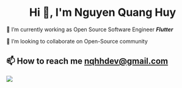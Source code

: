 <h1 align="center">Hi 👋, I'm Nguyen Quang Huy</h1>

🔭 I’m currently working as Open Source Software Engineer ***Flutter***

👯 I’m looking to collaborate on Open-Source community

📫 How to reach me **nqhhdev@gmail.com**
---
[![](https://visitcount.itsvg.in/api?id=nqhhdev&icon=0&color=0)](https://visitcount.itsvg.in)
